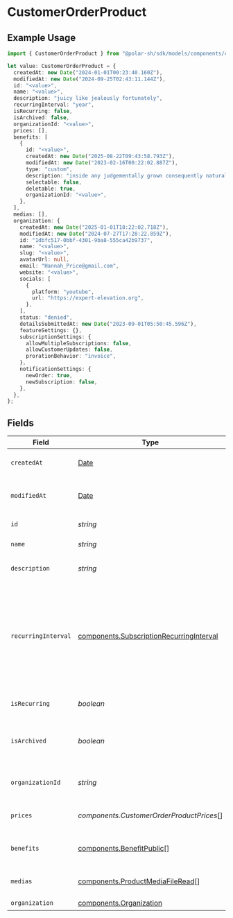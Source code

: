 # CustomerOrderProduct

## Example Usage

```typescript
import { CustomerOrderProduct } from "@polar-sh/sdk/models/components/customerorderproduct.js";

let value: CustomerOrderProduct = {
  createdAt: new Date("2024-01-01T00:23:40.160Z"),
  modifiedAt: new Date("2024-09-25T02:43:11.144Z"),
  id: "<value>",
  name: "<value>",
  description: "juicy like jealously fortunately",
  recurringInterval: "year",
  isRecurring: false,
  isArchived: false,
  organizationId: "<value>",
  prices: [],
  benefits: [
    {
      id: "<value>",
      createdAt: new Date("2025-08-22T09:43:58.793Z"),
      modifiedAt: new Date("2023-02-16T00:22:02.887Z"),
      type: "custom",
      description: "inside any judgementally grown consequently naturally",
      selectable: false,
      deletable: true,
      organizationId: "<value>",
    },
  ],
  medias: [],
  organization: {
    createdAt: new Date("2025-01-01T18:22:02.718Z"),
    modifiedAt: new Date("2024-07-27T17:28:22.859Z"),
    id: "1dbfc517-0bbf-4301-9ba8-555ca42b9737",
    name: "<value>",
    slug: "<value>",
    avatarUrl: null,
    email: "Hannah_Price@gmail.com",
    website: "<value>",
    socials: [
      {
        platform: "youtube",
        url: "https://expert-elevation.org",
      },
    ],
    status: "denied",
    detailsSubmittedAt: new Date("2023-09-01T05:50:45.596Z"),
    featureSettings: {},
    subscriptionSettings: {
      allowMultipleSubscriptions: false,
      allowCustomerUpdates: false,
      prorationBehavior: "invoice",
    },
    notificationSettings: {
      newOrder: true,
      newSubscription: false,
    },
  },
};
```

## Fields

| Field                                                                                                                                                             | Type                                                                                                                                                              | Required                                                                                                                                                          | Description                                                                                                                                                       |
| ----------------------------------------------------------------------------------------------------------------------------------------------------------------- | ----------------------------------------------------------------------------------------------------------------------------------------------------------------- | ----------------------------------------------------------------------------------------------------------------------------------------------------------------- | ----------------------------------------------------------------------------------------------------------------------------------------------------------------- |
| `createdAt`                                                                                                                                                       | [Date](https://developer.mozilla.org/en-US/docs/Web/JavaScript/Reference/Global_Objects/Date)                                                                     | :heavy_check_mark:                                                                                                                                                | Creation timestamp of the object.                                                                                                                                 |
| `modifiedAt`                                                                                                                                                      | [Date](https://developer.mozilla.org/en-US/docs/Web/JavaScript/Reference/Global_Objects/Date)                                                                     | :heavy_check_mark:                                                                                                                                                | Last modification timestamp of the object.                                                                                                                        |
| `id`                                                                                                                                                              | *string*                                                                                                                                                          | :heavy_check_mark:                                                                                                                                                | The ID of the product.                                                                                                                                            |
| `name`                                                                                                                                                            | *string*                                                                                                                                                          | :heavy_check_mark:                                                                                                                                                | The name of the product.                                                                                                                                          |
| `description`                                                                                                                                                     | *string*                                                                                                                                                          | :heavy_check_mark:                                                                                                                                                | The description of the product.                                                                                                                                   |
| `recurringInterval`                                                                                                                                               | [components.SubscriptionRecurringInterval](../../models/components/subscriptionrecurringinterval.md)                                                              | :heavy_check_mark:                                                                                                                                                | The recurring interval of the product. If `None`, the product is a one-time purchase.Note that the `day` and `week` values are for internal Polar staff use only. |
| `isRecurring`                                                                                                                                                     | *boolean*                                                                                                                                                         | :heavy_check_mark:                                                                                                                                                | Whether the product is a subscription.                                                                                                                            |
| `isArchived`                                                                                                                                                      | *boolean*                                                                                                                                                         | :heavy_check_mark:                                                                                                                                                | Whether the product is archived and no longer available.                                                                                                          |
| `organizationId`                                                                                                                                                  | *string*                                                                                                                                                          | :heavy_check_mark:                                                                                                                                                | The ID of the organization owning the product.                                                                                                                    |
| `prices`                                                                                                                                                          | *components.CustomerOrderProductPrices*[]                                                                                                                         | :heavy_check_mark:                                                                                                                                                | List of prices for this product.                                                                                                                                  |
| `benefits`                                                                                                                                                        | [components.BenefitPublic](../../models/components/benefitpublic.md)[]                                                                                            | :heavy_check_mark:                                                                                                                                                | List of benefits granted by the product.                                                                                                                          |
| `medias`                                                                                                                                                          | [components.ProductMediaFileRead](../../models/components/productmediafileread.md)[]                                                                              | :heavy_check_mark:                                                                                                                                                | List of medias associated to the product.                                                                                                                         |
| `organization`                                                                                                                                                    | [components.Organization](../../models/components/organization.md)                                                                                                | :heavy_check_mark:                                                                                                                                                | N/A                                                                                                                                                               |